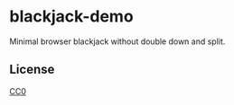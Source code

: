 blackjack-demo
==============

Minimal browser blackjack without double down and split.

License
-------

[CC0](https://creativecommons.org/publicdomain/zero/1.0/)